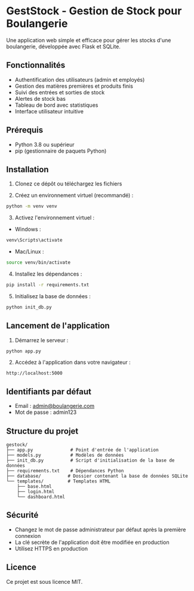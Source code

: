 # GestStock - Gestion de Stock pour Boulangerie

Une application web simple et efficace pour gérer les stocks d'une boulangerie, développée avec Flask et SQLite.

## Fonctionnalités

- Authentification des utilisateurs (admin et employés)
- Gestion des matières premières et produits finis
- Suivi des entrées et sorties de stock
- Alertes de stock bas
- Tableau de bord avec statistiques
- Interface utilisateur intuitive

## Prérequis

- Python 3.8 ou supérieur
- pip (gestionnaire de paquets Python)

## Installation

1. Clonez ce dépôt ou téléchargez les fichiers

2. Créez un environnement virtuel (recommandé) :
```bash
python -m venv venv
```

3. Activez l'environnement virtuel :
- Windows :
```bash
venv\Scripts\activate
```
- Mac/Linux :
```bash
source venv/bin/activate
```

4. Installez les dépendances :
```bash
pip install -r requirements.txt
```

5. Initialisez la base de données :
```bash
python init_db.py
```

## Lancement de l'application

1. Démarrez le serveur :
```bash
python app.py
```

2. Accédez à l'application dans votre navigateur :
```
http://localhost:5000
```

## Identifiants par défaut

- Email : admin@boulangerie.com
- Mot de passe : admin123

## Structure du projet

```
gestock/
├── app.py              # Point d'entrée de l'application
├── models.py           # Modèles de données
├── init_db.py          # Script d'initialisation de la base de données
├── requirements.txt    # Dépendances Python
├── database/          # Dossier contenant la base de données SQLite
└── templates/         # Templates HTML
    ├── base.html
    ├── login.html
    └── dashboard.html
```

## Sécurité

- Changez le mot de passe administrateur par défaut après la première connexion
- La clé secrète de l'application doit être modifiée en production
- Utilisez HTTPS en production

## Licence

Ce projet est sous licence MIT. 